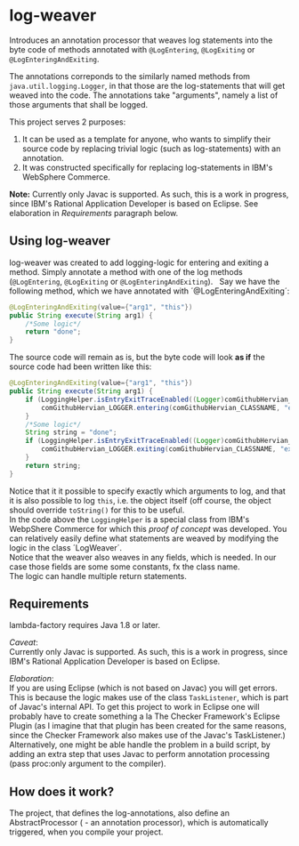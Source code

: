 # log-weaver
Introduces an annotation processor that weaves log statements into the byte code of methods 
annotated with `@LogEntering`, `@LogExiting` or `@LogEnteringAndExiting`.  

The annotations correponds to the similarly named methods from `java.util.logging.Logger`, in that those are the log-statements 
that will get weaved into the code. The annotations take "arguments", namely a list of those arguments that shall be logged.  

This project serves 2 purposes:
  1. It can be used as a template for anyone, who wants to simplify their source code by replacing trivial logic (such as log-statements)
  with an annotation.
  2. It was constructed specifically for replacing log-statements in IBM's WebSphere Commerce.  
  
**Note:** Currently only Javac is supported.  As such, this is a work in progress, since IBM's Rational Application Developer is based on Eclipse. See elaboration in _Requirements_ paragraph below.

## Using log-weaver
log-weaver was created to add logging-logic for entering and exiting a method.
Simply annotate a method with one of the log methods (`@LogEntering`, `@LogExiting` or `@LogEnteringAndExiting`).  
Say we have the following method, which we have annotated with ´@LogEnteringAndExiting´:  

```java
@LogEnteringAndExiting(value={"arg1", "this"})
public String execute(String arg1) {
    /*Some logic*/
    return "done";
}
```

The source code will remain as is, but the byte code will look **as if** the source code had been written like this:  

```java
@LogEnteringAndExiting(value={"arg1", "this"})
public String execute(String arg1) {
    if (LoggingHelper.isEntryExitTraceEnabled((Logger)comGithubHervian_LOGGER)) {
        comGithubHervian_LOGGER.entering(comGithubHervian_CLASSNAME, "execute", new Object[]{arg1, this});
    }
    /*Some logic*/
    String string = "done";
    if (LoggingHelper.isEntryExitTraceEnabled((Logger)comGithubHervian_LOGGER)) {
        comGithubHervian_LOGGER.exiting(comGithubHervian_CLASSNAME, "execute", string);
    }
    return string;
}
```  

Notice that it it possible to specify exactly which arguments to log, and that it is also possible to log `this`, i.e. the object itself (off course, the object should override `toString()` for this to be useful.  
In the code above the `LoggingHelper` is a special class from IBM's WebpShere Commerce for which this _proof of concept_ was developed. 
You can relatively easily define what statements are weaved by modifying the logic in the class ´LogWeaver´.  
Notice that the weaver also weaves in any fields, which is needed. In our case those fields are some some constants, fx the class name.  
The logic can handle multiple return statements.  

## Requirements
lambda-factory requires Java 1.8 or later.  

*Caveat*:   
Currently only Javac is supported.  As such, this is a work in progress, since IBM's Rational Application Developer is based on Eclipse.  

*Elaboration*:  
If you are using Eclipse (which is not based on Javac) you will get errors. This is because the logic makes use of the class `TaskListener`, which is part of Javac's internal API. 
To get this project to work in Eclipse one will probably have to create something a la The Checker Framework's Eclipse Plugin 
(as I imagine that that plugin has been created for the same reasons, since the Checker Framework also makes use of the Javac's TaskListener.) Alternatively, one might be able handle the problem in a build script, by adding an extra step that uses Javac to perform annotation processing (pass proc:only argument to the compiler).

## How does it work?
The project, that defines the log-annotations, also define an AbstractProcessor ( - an annotation processor), 
which is automatically triggered, when you compile your project.
    

